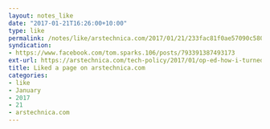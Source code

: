```yaml
---
layout: notes_like
date: "2017-01-21T16:26:00+10:00"
type: like
permalink: /notes/like/arstechnica.com/2017/01/21/233fac81f0ae57090c5800475e64aa348477c9b7.html
syndication:
- https://www.facebook.com/tom.sparks.106/posts/793391387493173
ext-url: https://arstechnica.com/tech-policy/2017/01/op-ed-how-i-turned-a-traffic-ticket-into-the-constitutional-trial-of-the-century/
title: Liked a page on arstechnica.com
categories:
- like
- January
- 2017
- 21
- arstechnica.com
---
```


